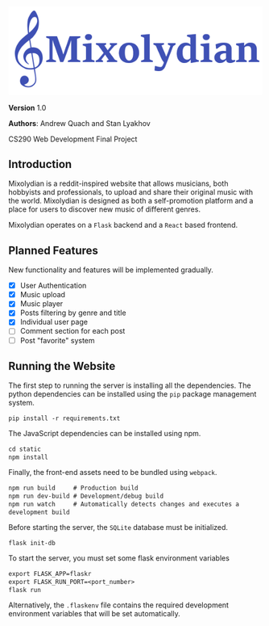 ![Mixolydian](static/logo.png?raw=true)

**Version** 1.0

**Authors**: Andrew Quach and Stan Lyakhov

CS290 Web Development Final Project

## Introduction
Mixolydian is a reddit-inspired website that allows musicians, both hobbyists and professionals, to upload and share their original music with the world. Mixolydian is designed as both a self-promotion platform and a place for users to discover new music of different genres.

Mixolydian operates on a `Flask` backend and a `React` based frontend.
## Planned Features
New functionality and features will be implemented gradually.

- [x] User Authentication
- [x] Music upload
- [x] Music player
- [x] Posts filtering by genre and title
- [x] Individual user page
- [ ] Comment section for each post
- [ ] Post "favorite" system

## Running the Website
The first step to running the server is installing all the dependencies.
The python dependencies can be installed using the `pip` package management system.
```
pip install -r requirements.txt
```

The JavaScript dependencies can be installed using npm.
```
cd static
npm install
```

Finally, the front-end assets need to be bundled using `webpack`.
```
npm run build     # Production build
npm run dev-build # Development/debug build
npm run watch     # Automatically detects changes and executes a development build
```

Before starting the server, the `SQLite` database must be initialized.
```
flask init-db
```

To start the server, you must set some flask environment variables
```
export FLASK_APP=flaskr
export FLASK_RUN_PORT=<port_number>
flask run
```

Alternatively, the `.flaskenv` file contains the required development environment variables that will be set automatically.
